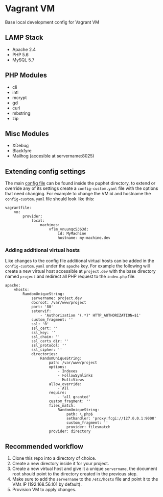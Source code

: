 # Vagrant VM

Base local development config for Vagrant VM

## LAMP Stack

- Apache 2.4
- PHP 5.6
- MySQL 5.7

## PHP Modules

- cli
- intl
- mcrypt
- gd
- curl
- mbstring
- zip

## Misc Modules

- XDebug
- Blackfyre
- Mailhog (accesible at servername:8025)

## Extending config settings

The main [config file](https://github.com/jahvi/vagrant-vm/blob/master/puphpet/config.yaml) can be found inside the puphet directory, to extend or override any of its settings create a `config-custom.yaml` file with the options that need changing. For example to change the VM id and hostname the `config-custom.yaml` file should look like this:

```
vagrantfile:
    vm:
        provider:
            local:
                machines:
                    vflm_vnuunqc5363d:
                        id: MyMachine
                        hostname: my-machine.dev
```

### Adding additional virtual hosts

Like changes to the config file additional virtual hosts can be added in the `config-custom.yaml` under the `apache` key. For example the following will create a new virtual host accessible at `project.dev` with the base directory named `project` and redirect all PHP request to the `index.php` file:

```
apache:
    vhosts:
        RandomUniqueString:
            servername: project.dev
            docroot: /var/www/project
            port: '80'
            setenvif:
                - 'Authorization "(.*)" HTTP_AUTHORIZATION=$1'
            custom_fragment: ''
            ssl: '0'
            ssl_cert: ''
            ssl_key: ''
            ssl_chain: ''
            ssl_certs_dir: ''
            ssl_protocol: ''
            ssl_cipher: ''
            directories:
                RandomUniqueString:
                    path: /var/www/project
                    options:
                        - Indexes
                        - FollowSymlinks
                        - MultiViews
                    allow_override:
                        - All
                    require:
                        - 'all granted'
                    custom_fragment: ''
                    files_match:
                        RandomUniqueString:
                            path: \.php$
                            sethandler: 'proxy:fcgi://127.0.0.1:9000'
                            custom_fragment: ''
                            provider: filesmatch
                    provider: directory
```

## Recommended workflow

1. Clone this repo into a directory of choice.
2. Create a new directory inside it for your project.
3. Create a new virtual host and give it a unique `servername`, the document root should point to the directory created in the previous step.
4. Make sure to add the `servername` to the `/etc/hosts` file and point it to the VMs IP (192.168.56.101 by default).
5. Provision VM to apply changes.
